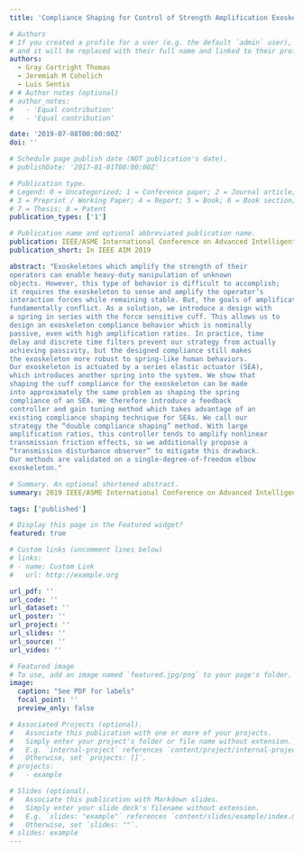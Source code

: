 ```yaml
---
title: 'Compliance Shaping for Control of Strength Amplification Exoskeletons with Elastic Cuffs'

# Authors
# If you created a profile for a user (e.g. the default `admin` user), write the username (folder name) here
# and it will be replaced with their full name and linked to their profile.
authors:
  - Gray Cortright Thomas
  - Jeremiah M Coholich
  - Luis Sentis
# # Author notes (optional)
# author_notes:
#   - 'Equal contribution'
#   - 'Equal contribution'

date: '2019-07-08T00:00:00Z'
doi: ''

# Schedule page publish date (NOT publication's date).
# publishDate: '2017-01-01T00:00:00Z'

# Publication type.
# Legend: 0 = Uncategorized; 1 = Conference paper; 2 = Journal article;
# 3 = Preprint / Working Paper; 4 = Report; 5 = Book; 6 = Book section;
# 7 = Thesis; 8 = Patent
publication_types: ['1']

# Publication name and optional abbreviated publication name.
publication: IEEE/ASME International Conference on Advanced Intelligent Mechatronics, Hong Kong, China, July 8-12, 2019
publication_short: In IEEE AIM 2019

abstract: "Exoskeletons which amplify the strength of their
operators can enable heavy-duty manipulation of unknown
objects. However, this type of behavior is difficult to accomplish;
it requires the exoskeleton to sense and amplify the operator’s
interaction forces while remaining stable. But, the goals of amplification and robust stability when connected to the operator
fundamentally conflict. As a solution, we introduce a design with
a spring in series with the force sensitive cuff. This allows us to
design an exoskeleton compliance behavior which is nominally
passive, even with high amplification ratios. In practice, time
delay and discrete time filters prevent our strategy from actually
achieving passivity, but the designed compliance still makes
the exoskeleton more robust to spring-like human behaviors.
Our exoskeleton is actuated by a series elastic actuator (SEA),
which introduces another spring into the system. We show that
shaping the cuff compliance for the exoskeleton can be made
into approximately the same problem as shaping the spring
compliance of an SEA. We therefore introduce a feedback
controller and gain tuning method which takes advantage of an
existing compliance shaping technique for SEAs. We call our
strategy the “double compliance shaping” method. With large
amplification ratios, this controller tends to amplify nonlinear
transmission friction effects, so we additionally propose a
“transmission disturbance observer” to mitigate this drawback.
Our methods are validated on a single-degree-of-freedom elbow
exoskeleton."

# Summary. An optional shortened abstract.
summary: 2019 IEEE/ASME International Conference on Advanced Intelligent Mechatronics (AIM)

tags: ['published']

# Display this page in the Featured widget?
featured: true

# Custom links (uncomment lines below)
# links:
# - name: Custom Link
#   url: http://example.org

url_pdf: ''
url_code: ''
url_dataset: ''
url_poster: ''
url_project: ''
url_slides: ''
url_source: ''
url_video: ''

# Featured image
# To use, add an image named `featured.jpg/png` to your page's folder.
image:
  caption: "See PDF for labels"
  focal_point: ''
  preview_only: false

# Associated Projects (optional).
#   Associate this publication with one or more of your projects.
#   Simply enter your project's folder or file name without extension.
#   E.g. `internal-project` references `content/project/internal-project/index.md`.
#   Otherwise, set `projects: []`.
# projects:
#   - example

# Slides (optional).
#   Associate this publication with Markdown slides.
#   Simply enter your slide deck's filename without extension.
#   E.g. `slides: "example"` references `content/slides/example/index.md`.
#   Otherwise, set `slides: ""`.
# slides: example
---
```


<!-- {{% callout note %}}
Click the _Cite_ button above to demo the feature to enable visitors to import publication metadata into their reference management software.
{{% /callout %}}

{{% callout note %}}
Create your slides in Markdown - click the _Slides_ button to check out the example.
{{% /callout %}}

Supplementary notes can be added here, including [code, math, and images](https://wowchemy.com/docs/writing-markdown-latex/). -->
